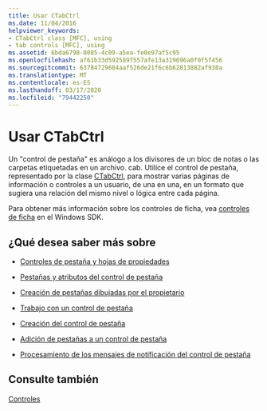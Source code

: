 ```yaml
---
title: Usar CTabCtrl
ms.date: 11/04/2016
helpviewer_keywords:
- CTabCtrl class [MFC], using
- tab controls [MFC], using
ms.assetid: 6bda6798-0085-4c09-a5ea-fe0e97af5c95
ms.openlocfilehash: af61b33d592589f557afe13a319696a0f0f5f456
ms.sourcegitcommit: 63784729604aaf526de21f6c6b62813882af930a
ms.translationtype: MT
ms.contentlocale: es-ES
ms.lasthandoff: 03/17/2020
ms.locfileid: "79442250"
---
```

# <a name="using-ctabctrl"></a>Usar CTabCtrl

Un "control de pestaña" es análogo a los divisores de un bloc de notas o las carpetas etiquetadas en un archivo. cab. Utilice el control de pestaña, representado por la clase [CTabCtrl](../mfc/reference/ctabctrl-class.md), para mostrar varias páginas de información o controles a un usuario, de una en una, en un formato que sugiera una relación del mismo nivel o lógica entre cada página.

Para obtener más información sobre los controles de ficha, vea [controles de ficha](/windows/win32/Controls/tab-controls) en el Windows SDK.

## <a name="what-do-you-want-to-know-more-about"></a>¿Qué desea saber más sobre

- [Controles de pestaña y hojas de propiedades](../mfc/tab-controls-and-property-sheets.md)

- [Pestañas y atributos del control de pestaña](../mfc/tabs-and-tab-control-attributes.md)

- [Creación de pestañas dibujadas por el propietario](../mfc/making-owner-drawn-tabs.md)

- [Trabajo con un control de pestaña](../mfc/working-with-a-tab-control.md)

- [Creación del control de pestaña](../mfc/creating-the-tab-control.md)

- [Adición de pestañas a un control de pestaña](../mfc/adding-tabs-to-a-tab-control.md)

- [Procesamiento de los mensajes de notificación del control de pestaña](../mfc/processing-tab-control-notification-messages.md)

## <a name="see-also"></a>Consulte también

[Controles](../mfc/controls-mfc.md)

